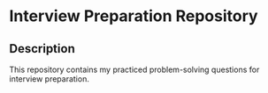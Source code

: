 # Interview Preparation Repository

## Description
This repository contains my practiced problem-solving questions for interview preparation.

